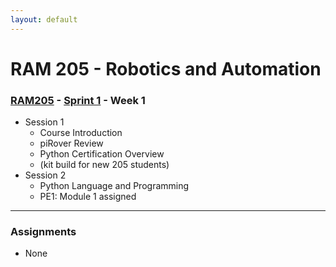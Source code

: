 ```yaml
---
layout: default
---
```


# RAM 205 - Robotics and Automation

### [RAM205](../../) - [Sprint 1](../) - Week 1

- Session 1
    - Course Introduction
    - piRover Review
    - Python Certification Overview
    - (kit build for new 205 students)
- Session 2
    - Python Language and Programming
    - PE1: Module 1 assigned

---

### Assignments

- None

